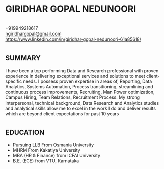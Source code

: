 # <h1>GIRIDHAR GOPAL NEDUNOORI
<br>+919949218617
<br>ngiridhargopal@gmail.com
<br>https://www.linkedin.com/in/giridhar-gopal-nedunoori-61a85618/

# <h2>SUMMARY
I have been a top performing  Data and Research professional with proven experience in delivering exceptional services and solutions to meet client-specific needs. I possess proven expertise in areas of, Reporting, Data Analytics, Systems Automation, Process transitioning, streamlining and continuous process improvements, Recruiting, Man Power optimization, Campus Hiring, Team Relations, Recruitment Process. My strong interpersonal, technical background, Data Research and Analytics studies and analytical skills allow me to excel in the work I do and deliver results which are beyond client expectations for past 10 years

# <h2>EDUCATION
<Ul>
<li>Pursuing LLB From Osmania University
<li>MHRM From Kakatiya University
<li>MBA (HR & Finance) from ICFAI University
<li>B.E. (ECE) from VTU, Karnataka

